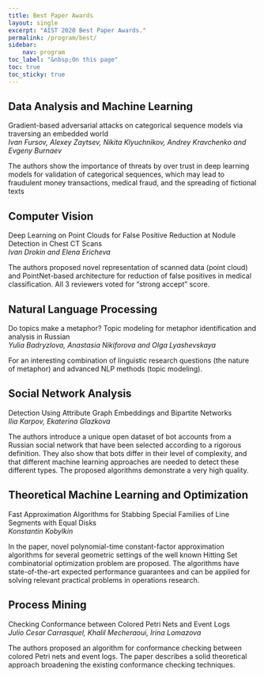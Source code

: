 ```yaml
---
title: Best Paper Awards
layout: single
excerpt: "AIST 2020 Best Paper Awards."
permalink: /program/best/
sidebar: 
    nav: program
toc_label: "&nbsp;On this page"
toc: true
toc_sticky: true
---
```


## Data Analysis and Machine Learning

Gradient-based adversarial attacks on categorical sequence models via traversing an embedded world<br/>
<i>Ivan Fursov, Alexey Zaytsev, Nikita Klyuchnikov, Andrey Kravchenko and Evgeny Burnaev</i>

The authors show the importance of threats by over trust in deep learning models for validation of categorical sequences, which may lead to fraudulent money transactions, medical fraud, and the spreading of fictional texts


## Computer Vision

Deep Learning on Point Clouds for False Positive Reduction at Nodule Detection in Chest CT Scans<br/>
<i>Ivan Drokin and Elena Ericheva</i>

The authors proposed novel representation of scanned data (point cloud) and PointNet-based architecture for reduction of false positives in medical classification. All 3 reviewers voted for “strong accept” score.


## Natural Language Processing

Do topics make a metaphor? Topic modeling for metaphor identification and analysis in Russian<br/>
<i>Yulia Badryzlova, Anastasia Nikiforova and Olga Lyashevskaya</i>

For an interesting combination of linguistic research questions (the nature of metaphor) and advanced NLP methods (topic modeling).


## Social Network Analysis

Detection Using Attribute Graph Embeddings and Bipartite Networks<br/>
<i>Ilia Karpov, Ekaterina Glazkova</i>

The authors introduce a unique open dataset of bot accounts from a Russian social network that have been selected according to a rigorous definition. They also show that bots differ in their level of complexity, and that different machine learning approaches are needed to detect these different types. The proposed algorithms demonstrate a very high quality. 


## Theoretical Machine Learning and Optimization

Fast Approximation Algorithms for Stabbing Special Families of Line Segments with Equal Disks<br/>
<i>Konstantin Kobylkin</i>

In the paper, novel polynomial-time constant-factor approximation algorithms for several geometric settings of the well known Hitting Set combinatorial optimization problem are proposed. The algorithms have state-of-the-art expected performance guarantees and can be applied for solving relevant practical problems in operations research.


## Process Mining

Checking Conformance between Colored Petri Nets and Event Logs<br/>
<i>Julio Cesar Carrasquel, Khalil Mecheraoui, Irina Lomazova</i>

The authors proposed an algorithm for conformance checking between colored Petri nets and event logs. The paper describes a solid theoretical approach broadening the existing conformance checking techniques.


